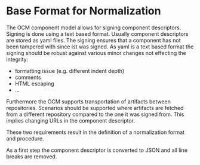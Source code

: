 # Base Format for Normalization
The OCM component model allows for signing component descriptors. Signing is done using a text based format. Usually component descriptors are stored as yaml files. The signing ensures that a component has not been tampered with since ist was signed. As yaml is a text based format the signing should be robust against various minor changes not effecting the integrity:

* formatting issue (e.g. different indent depth)
* comments
* HTML escaping
* ...

Furthermore the OCM supports transportation of artifacts between repositories. Scenarios should be supported where artifacts are fetched from a different repository compared to the one it was signed from. This implies changing URLs in the component descriptor.

These two requirements result in the definition of a normalization format and procedure.

As a first step the component descriptor is converted to JSON and all line breaks are removed.